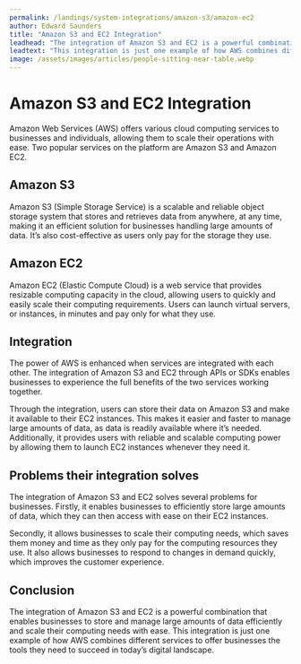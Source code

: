 ```yaml
---
permalink: /landings/system-integrations/amazon-s3/amazon-ec2
author: Edward Saunders
title: "Amazon S3 and EC2 Integration"
leadhead: "The integration of Amazon S3 and EC2 is a powerful combination that enables businesses to store and manage large amounts of data efficiently and scale their computing needs with ease"
leadtext: "This integration is just one example of how AWS combines different services to offer businesses the tools they need to succeed in today’s digital landscape."
image: /assets/images/articles/people-sitting-near-table.webp
---
```

<div class="arttext">  <h1>Amazon S3 and EC2 Integration</h1>

  <p>Amazon Web Services (AWS) offers various cloud computing services to businesses and individuals, allowing them to scale their operations with ease. Two popular services on the platform are Amazon S3 and Amazon EC2.</p>

  <h2>Amazon S3</h2>

  <p>Amazon S3 (Simple Storage Service) is a scalable and reliable object storage system that stores and retrieves data from anywhere, at any time, making it an efficient solution for businesses handling large amounts of data. It’s also cost-effective as users only pay for the storage they use.</p>

  <h2>Amazon EC2</h2>

  <p>Amazon EC2 (Elastic Compute Cloud) is a web service that provides resizable computing capacity in the cloud, allowing users to quickly and easily scale their computing requirements. Users can launch virtual servers, or instances, in minutes and pay only for what they use.</p>

  <h2>Integration</h2>

  <p>The power of AWS is enhanced when services are integrated with each other. The integration of Amazon S3 and EC2 through APIs or SDKs enables businesses to experience the full benefits of the two services working together.</p>

  <p>Through the integration, users can store their data on Amazon S3 and make it available to their EC2 instances. This makes it easier and faster to manage large amounts of data, as data is readily available where it’s needed. Additionally, it provides users with reliable and scalable computing power by allowing them to launch EC2 instances whenever they need it.</p>

  <h2>Problems their integration solves</h2>

  <p>The integration of Amazon S3 and EC2 solves several problems for businesses. Firstly, it enables businesses to efficiently store large amounts of data, which they can then access with ease on their EC2 instances.</p>

  <p>Secondly, it allows businesses to scale their computing needs, which saves them money and time as they only pay for the computing resources they use. It also allows businesses to respond to changes in demand quickly, which improves the customer experience.</p>

  <h2>Conclusion</h2>

  <p>The integration of Amazon S3 and EC2 is a powerful combination that enables businesses to store and manage large amounts of data efficiently and scale their computing needs with ease. This integration is just one example of how AWS combines different services to offer businesses the tools they need to succeed in today’s digital landscape.</p>

</div>